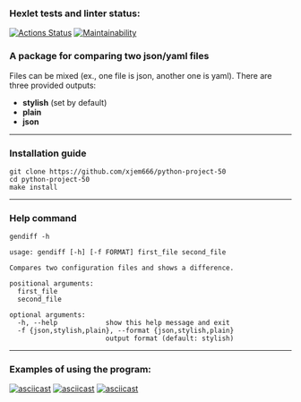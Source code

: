 ### Hexlet tests and linter status:
[![Actions Status](https://github.com/xjem666/python-project-50/actions/workflows/hexlet-check.yml/badge.svg)](https://github.com/xjem666/python-project-50/actions)
[![Maintainability](https://api.codeclimate.com/v1/badges/7aecba6690861f26e31f/maintainability)](https://codeclimate.com/github/xjem666/python-project-50/maintainability)


### A package for comparing two json/yaml files
Files can be mixed (ex., one file is json, another one is yaml).
There are three provided outputs:
- **stylish** (set by default)
- **plain**
- **json**
***


### Installation guide
```
git clone https://github.com/xjem666/python-project-50
cd python-project-50
make install
```
***

### Help command
```
gendiff -h

usage: gendiff [-h] [-f FORMAT] first_file second_file

Compares two configuration files and shows a difference.

positional arguments:
  first_file
  second_file

optional arguments:
  -h, --help            show this help message and exit
  -f {json,stylish,plain}, --format {json,stylish,plain}
                        output format (default: stylish)
```
***

### Examples of using the program:
[![asciicast](https://asciinema.org/a/nCcU4mjaTufDCbjp1edJlVpDh.svg)](https://asciinema.org/a/nCcU4mjaTufDCbjp1edJlVpDh)
[![asciicast](https://asciinema.org/a/Ov3PJpED7dMwoyDEEfBFR7KK8.svg)](https://asciinema.org/a/Ov3PJpED7dMwoyDEEfBFR7KK8)
[![asciicast](https://asciinema.org/a/nNePSnPdE3bq0V9ASiC72uGlW.svg)](https://asciinema.org/a/nNePSnPdE3bq0V9ASiC72uGlW)